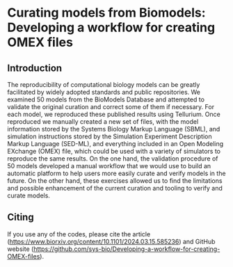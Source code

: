 # Curating models from Biomodels: Developing a workflow for creating OMEX files

## Introduction

The reproducibility of computational biology models can be greatly facilitated by widely adopted standards and public repositories. We examined 50 models from the BioModels Database and attempted to validate the original curation and correct some of them if necessary. For each model, we reproduced these published results using Tellurium. Once reproduced we manually created a new set of files, with the model information stored by the Systems Biology Markup Language (SBML), and simulation instructions stored by the Simulation Experiment Description Markup Language (SED-ML), and everything included in an Open Modeling EXchange (OMEX) file, which could be used with a variety of simulators to reproduce the same results. On the one hand, the validation procedure of 50 models developed a manual workflow that we would use to build an automatic platform to help users more easily curate and verify models in the future. On the other hand, these exercises allowed us to find the limitations and possible enhancement of the current curation and tooling to verify and curate models.

## Citing

If you use any of the codes, please cite the article (https://www.biorxiv.org/content/10.1101/2024.03.15.585236) and GitHub website (https://github.com/sys-bio/Developing-a-workflow-for-creating-OMEX-files).